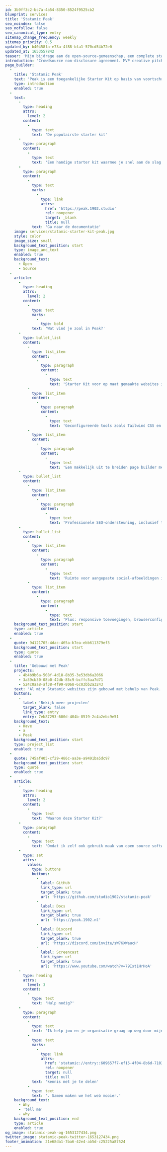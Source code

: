 ```yaml
---
id: 3b9ff3c2-bc7a-4a54-8350-8524f9525cb2
blueprint: services
title: 'Statamic Peak'
seo_noindex: false
seo_nofollow: false
seo_canonical_type: entry
sitemap_change_frequency: weekly
sitemap_priority: 0.5
updated_by: b40458fa-e73a-4f88-bfa1-570cd54b72e0
updated_at: 1653557842
teaser: 'Mijn bijdrage aan de open-source-gemeenschap, een complete starter kit voor ontwikkelaars uit de Statamic Community. Gratis.'
introduction: 'Crowdsource non-disclosure agreement. MVP creative pitch venture startup low hanging fruit hypotheses customer strategy iPad partnership social proof. deployment. Long tail success entrepreneur network effects android. deployment.'
page_builder:
  -
    title: 'Statamic Peak'
    text: 'Peak is een toegankelijke Starter Kit op basis van voortschrijdend inzicht, met alle best practices op het gebied van SEO en a11y inbegrepen. Al mijn kennis van Statamic heb ik omgezet in deze Starter Kit, zodat ontwikkelaars overal ter wereld een betere ervaring kunnen beleven én zelf kunnen bijdragen aan verbetering van de kit. Zo maken we het web samen beter, mooier en toegankelijker.'
    type: introduction
    enabled: true
  -
    text:
      -
        type: heading
        attrs:
          level: 2
        content:
          -
            type: text
            text: 'De populairste starter kit'
      -
        type: paragraph
        content:
          -
            type: text
            text: 'Een handige starter kit waarmee je snel aan de slag kan en nieuwe dingen leert.'
      -
        type: paragraph
        content:
          -
            type: text
            marks:
              -
                type: link
                attrs:
                  href: 'https://peak.1902.studio'
                  rel: noopener
                  target: _blank
                  title: null
            text: 'Ga naar de documentatie'
    image: services/statamic-starter-kit-peak.jpg
    style: color
    image_size: small
    background_text_position: start
    type: image_and_text
    enabled: true
    background_text:
      - Open
      - Source
  -
    article:
      -
        type: heading
        attrs:
          level: 2
        content:
          -
            type: text
            marks:
              -
                type: bold
            text: 'Wat vind je zoal in Peak?'
      -
        type: bullet_list
        content:
          -
            type: list_item
            content:
              -
                type: paragraph
                content:
                  -
                    type: text
                    text: 'Starter Kit voor op maat gemaakte websites in Statamic'
          -
            type: list_item
            content:
              -
                type: paragraph
                content:
                  -
                    type: text
                    text: 'Geconfigureerde tools zoals Tailwind CSS en AlpineJS, dus geschikt voor elk systeem'
          -
            type: list_item
            content:
              -
                type: paragraph
                content:
                  -
                    type: text
                    text: 'Een makkelijk uit te breiden page builder met de standaard Statamic-velden en ruimte voor lange content'
      -
        type: bullet_list
        content:
          -
            type: list_item
            content:
              -
                type: paragraph
                content:
                  -
                    type: text
                    text: 'Professionele SEO-ondersteuning, inclusief tracker en een ingebouwde cookie-banner'
      -
        type: bullet_list
        content:
          -
            type: list_item
            content:
              -
                type: paragraph
                content:
                  -
                    type: text
                    text: 'Ruimte voor aangepaste social-afbeeldingen in je eigen templates'
          -
            type: list_item
            content:
              -
                type: paragraph
                content:
                  -
                    type: text
                    text: 'Plus: responsive toevoegingen, browserconfiguratie, favicons genereren, ondersteuning voor donkere modus, knoppen, formulieren en nog veel meer'
    background_text_position: start
    type: article
    enabled: true
  -
    quote: 94121705-4dac-465a-b7ea-ebb611379ef3
    background_text_position: start
    type: quote
    enabled: true
  -
    title: 'Gebouwd met Peak'
    projects:
      - 4b4b9b6a-508f-4d18-8b35-3e53db6a2066
      - 3a39cb30-08b0-42db-85c9-bcffc5aa7d71
      - 524c0aa8-af38-4f99-8068-6c03bb2a3243
    text: 'Al mijn Statamic websites zijn gebouwd met behulp van Peak.'
    buttons:
      -
        label: 'Bekijk meer projecten'
        target_blank: false
        link_type: entry
        entry: 7eb87293-600d-404b-8519-2c4a2ebc9e51
    background_text:
      - Have
      - a
      - Peak
    background_text_position: start
    type: project_list
    enabled: true
  -
    quote: 745af405-cf29-486c-aa3e-a9491ba5dc97
    background_text_position: start
    type: quote
    enabled: true
  -
    article:
      -
        type: heading
        attrs:
          level: 2
        content:
          -
            type: text
            text: 'Waarom deze Starter Kit?'
      -
        type: paragraph
        content:
          -
            type: text
            text: 'Omdat ik zelf ook gebruik maak van open source software, vind ik het een mooi idee om iets terug te kunnen doen voor de community. Deze kit wordt veel gebruikt en er wordt veel naar verwezen. Het is te gek als anderen zeggen ‘Oh that question? Check out this file in Peak for an example on how to do this.’?'
      -
        type: set
        attrs:
          values:
            type: buttons
            buttons:
              -
                label: GitHub
                link_type: url
                target_blank: true
                url: 'https://github.com/studio1902/statamic-peak'
              -
                label: Docs
                link_type: url
                target_blank: true
                url: 'https://peak.1902.nl'
              -
                label: Discord
                link_type: url
                target_blank: true
                url: 'https://discord.com/invite/sW7KXWaucH'
              -
                label: Screencast
                link_type: url
                target_blank: true
                url: 'https://www.youtube.com/watch?v=79Ist1HrHoA'
      -
        type: heading
        attrs:
          level: 3
        content:
          -
            type: text
            text: 'Hulp nodig?'
      -
        type: paragraph
        content:
          -
            type: text
            text: 'Ik help jou en je organisatie graag op weg door mijn '
          -
            type: text
            marks:
              -
                type: link
                attrs:
                  href: 'statamic://entry::609657f7-ef15-4f04-8b6d-7103d54ae1c5'
                  rel: noopener
                  target: null
                  title: null
            text: 'kennis met je te delen'
          -
            type: text
            text: '. Samen maken we het web mooier.'
    background_text:
      - Why
      - 'tell me'
      - why
    background_text_position: end
    type: article
    enabled: true
og_image: statamic-peak-og-1653127434.png
twitter_image: statamic-peak-twitter-1653127434.png
footer_animation: 21e68da1-7ba6-42e4-ab5d-c25225a87524
---
```

